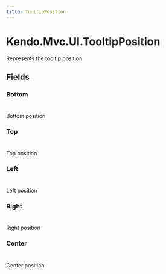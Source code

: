 ```yaml
---
title: TooltipPosition
---
```


# Kendo.Mvc.UI.TooltipPosition
Represents the tooltip position


## Fields


### Bottom
#
Bottom position

### Top
#
Top position

### Left
#
Left position

### Right
#
Right position

### Center
#
Center position





